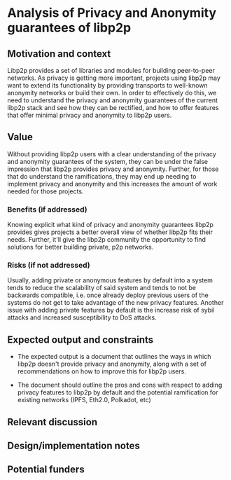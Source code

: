 # Analysis of Privacy and Anonymity guarantees of libp2p

## Motivation and context

<!-- Describe what's the current situation, where this project fits in, where
does this proposal emerge from, etc. -->

Libp2p provides a set of libraries and modules for building peer-to-peer networks. As privacy is getting more important, projects using libp2p may want to extend its functionality by providing transports to well-known anonymity networks or build their own. In order to effectively do this, we need to understand the privacy and anonymity guarantees of the current libp2p stack and see how they can be rectified, and how to offer features that offer minimal privacy and anonymity to libp2p users.

## Value

<!-- Fill out the benefits and risks subsections below to help the community
understand the value/worth of carrying out this project. Write any general
comments here. -->

Without providing libp2p users with a clear understanding of the privacy and anonymity guarantees of the system, they can be under the false impression that libp2p provides privacy and anonymity. Further, for those that do understand the ramifications, they may end up needing to implement privacy and anonymity and this increases the amount of work needed for those projects. 

### Benefits (if addressed)

<!-- Enumerate how addressing this project would result in positive effects
for the libp2p stack, community, implementers (people _building_ libp2p),
downstream users (developers _using_ libp2p in their projects), etc. -->
Knowing explicit what kind of privacy and anonymity guarantees libp2p provides gives projects a better overall view of whether libp2p fits their needs. Further, it'll give the libp2p community the opportunity to find solutions for better building private, p2p networks. 

### Risks (if not addressed)

<!-- Enumerate what would be harmed, damaged or rendered inefficient if the
community decides to discard this project (including possible worst case
scenarios). -->

Usually, adding private or anonymous features by default into a system tends to reduce the scalability of said system and tends to not be backwards compatible, i.e. once already deploy previous users of the systems do not get to take advantage of the new privacy features. Another issue with adding private features by default is the increase risk of sybil attacks and increased susceptibility to DoS attacks. 

## Expected output and constraints

<!-- Describe what you'd expect to be delivered by whoever picks up this
bounty. Specify any timeline or scope constraints (e.g. "this needs to be
finished by end of October 2019 because...") -->

- The expected output is a document that outlines the ways in which libp2p doesn't provide privacy and anonymity, along with a set of recommendations on how to improve this for libp2p users.

- The document should outline the pros and cons with respect to adding privacy features to libp2p by default and the potential ramification for existing networks (IPFS, Eth2.0, Polkadot, etc)

## Relevant discussion

<!-- If there has been past discussion about this project, provide pointers.
Plus points if you synthesize the gist. -->

## Design/implementation notes

<!-- Optional: if you have an idea in mind of how this would be accomplished,
write down your notes here. -->

## Potential funders

<!-- Optional: know of projects or organizations that would benefit from
seeing this project come to fruition? Enumerate them here, supplying some
context, and possibly mention the relevant people. -->
